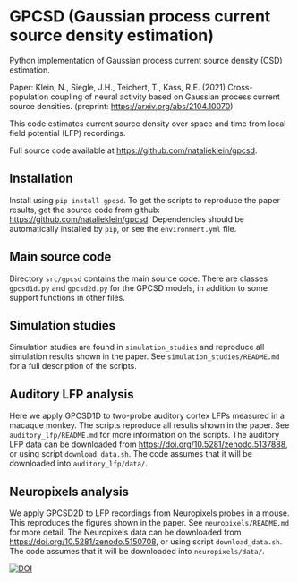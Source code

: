 # GPCSD (Gaussian process current source density estimation)

Python implementation of Gaussian process current source density (CSD) estimation.

Paper: Klein, N., Siegle, J.H., Teichert, T., Kass, R.E. (2021) Cross-population coupling of neural activity based on Gaussian process current source densities. (preprint: https://arxiv.org/abs/2104.10070)

This code estimates current source density over space and time from local field potential (LFP) recordings.

Full source code available at https://github.com/natalieklein/gpcsd.

## Installation
Install using `pip install gpcsd`. 
To get the scripts to reproduce the paper results, get the source code from github: https://github.com/natalieklein/gpcsd.
Dependencies should be automatically installed by `pip`, or see the `environment.yml` file.

## Main source code
Directory `src/gpcsd` contains the main source code. There are classes `gpcsd1d.py` and `gpcsd2d.py` for the GPCSD models, in addition to some support functions in other files.

## Simulation studies
Simulation studies are found in `simulation_studies` and reproduce all simulation results shown in the paper. See `simulation_studies/README.md` for a full description of the scripts.

## Auditory LFP analysis
Here we apply GPCSD1D to two-probe auditory cortex LFPs measured in a macaque monkey. The scripts reproduce all results shown in the paper. See `auditory_lfp/README.md` for more information on the scripts.
The auditory LFP data can be downloaded from https://doi.org/10.5281/zenodo.5137888, or using script `download_data.sh`.
The code assumes that it will be downloaded into `auditory_lfp/data/`. 

## Neuropixels analysis
We apply GPCSD2D to LFP recordings from Neuropixels probes in a mouse. This reproduces the figures shown in the paper. See `neuropixels/README.md` for more detail.
The Neuropixels data can be downloaded from https://doi.org/10.5281/zenodo.5150708, or using script `download_data.sh`.
The code assumes that it will be downloaded into `neuropixels/data/`.

[![DOI](https://zenodo.org/badge/DOI/10.5281/zenodo.5154196.svg)](https://doi.org/10.5281/zenodo.5154196)




